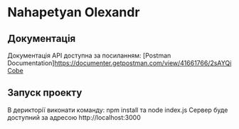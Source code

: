 # Nahapetyan Olexandr

## Документація

Документація API доступна за посиланням: [Postman Documentation]https://documenter.getpostman.com/view/41661766/2sAYQiCobe

## Запуск проекту

В дерикторії виконати команду: npm install та node index.js
Сервер буде доступний за адресою http://localhost:3000